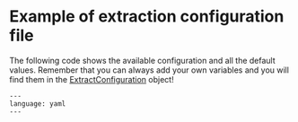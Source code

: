 # Example of extraction configuration file

The following code shows the available configuration and all the default values.
Remember that you can always add your own variables and you will find them in the
[ExtractConfiguration](./API/musif.html#musif.config.ExtractConfiguration) object!

```{literalinclude} ../../config_extraction_example.yml
---
language: yaml
---
```
